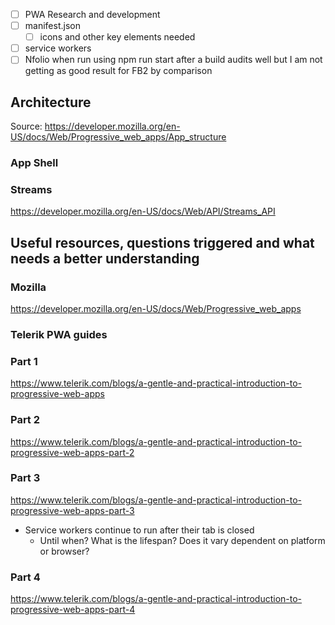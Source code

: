 - [ ] PWA Research and development
- [ ] manifest.json
  - [ ] icons and other key elements needed
- [ ] service workers
- [ ] Nfolio when run using npm run start after a build audits well but I am not getting as good result for FB2 by comparison

## Architecture
Source: https://developer.mozilla.org/en-US/docs/Web/Progressive_web_apps/App_structure

### App Shell

### Streams
https://developer.mozilla.org/en-US/docs/Web/API/Streams_API

## Useful resources, questions triggered and what needs a better understanding

### Mozilla
https://developer.mozilla.org/en-US/docs/Web/Progressive_web_apps

### Telerik PWA guides
### Part 1
https://www.telerik.com/blogs/a-gentle-and-practical-introduction-to-progressive-web-apps

### Part 2
https://www.telerik.com/blogs/a-gentle-and-practical-introduction-to-progressive-web-apps-part-2

### Part 3
https://www.telerik.com/blogs/a-gentle-and-practical-introduction-to-progressive-web-apps-part-3

* Service workers continue to run after their tab is closed
  * Until when? What is the lifespan? Does it vary dependent on platform or browser?
  
### Part 4
https://www.telerik.com/blogs/a-gentle-and-practical-introduction-to-progressive-web-apps-part-4

